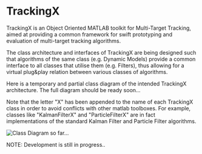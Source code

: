 # TrackingX

TrackingX is an Object Oriented MATLAB toolkit for Multi-Target Tracking, aimed at providing a common framework for swift prototyping and evaluation of multi-target tracking algorithms.  

The class architecture and interfaces of TrackingX are being designed such that algorithms of the same class (e.g. Dynamic Models) provide a common interface to all classes that utilise them (e.g. Filters), thus allowing for a virtual plug&play relation between various classes of algorithms.

Here is a temporary and partial class diagram of the intended TrackingX architecture. The full diagram should be ready soon...

Note that the letter "X" has been appended to the name of each TrackingX class in order to avoid conflicts with other matlab toolboxes. For example, classes like "KalmanFilterX" and "ParticleFilterX" are in fact implementations of the standard Kalman Filter and Particle Filter algorithms.

![Class Diagram so far...](https://github.com/sglvladi/TrackingX/blob/dev/_docs/TrackingX%20Class%20diagram%20(draft).jpg)


NOTE: Development is still in progress.. 
